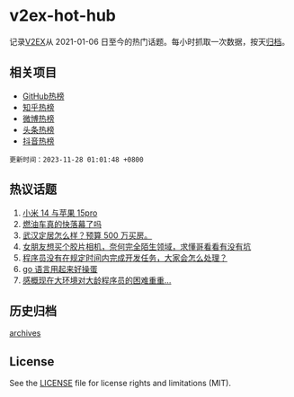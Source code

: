 # v2ex-hot-hub

 记录[V2EX](https://www.v2ex.com/)从 2021-01-06 日至今的热门话题。每小时抓取一次数据，按天[归档](archives)。
 
 ## 相关项目

- [GitHub热榜](https://github.com/it985/github-hot-hub)
- [知乎热榜](https://github.com/it985/zhihu-hot-hub)
- [微博热榜](https://github.com/it985/weibo-hot-hub)
- [头条热榜](https://github.com/it985/toutiao-hot-hub)
- [抖音热榜](https://github.com/it985/douyin-hot-hub)


 `更新时间：2023-11-28 01:01:48 +0800`

## 热议话题

1. [小米 14 与苹果 15pro](https://www.v2ex.com/t/995416)
1. [燃油车真的快落幕了吗](https://www.v2ex.com/t/995427)
1. [武汉定居怎么样？预算 500 万买房。](https://www.v2ex.com/t/995480)
1. [女朋友想买个胶片相机，奈何完全陌生领域，求懂哥看看有没有坑](https://www.v2ex.com/t/995459)
1. [程序员没有在规定时间内完成开发任务，大家会怎么处理？](https://www.v2ex.com/t/995469)
1. [go 语言用起来好操蛋](https://www.v2ex.com/t/995474)
1. [感概现在大环境对大龄程序员的困难重重...](https://www.v2ex.com/t/995634)

## 历史归档

[archives](archives)

## License

See the [LICENSE](LICENSE) file for license rights and limitations (MIT).
